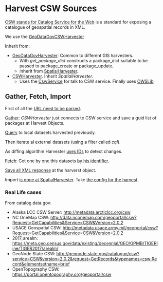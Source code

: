 # Harvest CSW Sources
[CSW stands for Catalog Service for the Web](https://en.wikipedia.org/wiki/Catalogue_Service_for_the_Web) is a standard for exposing a catalogue of geospatial records in XML.  

We use the [GeoDataGovCSWHarvester](https://github.com/GSA/ckanext-geodatagov/blob/f28f1751d23eac973d96394a2485ccfbd847135b/ckanext/geodatagov/harvesters/base.py#L165)


Inherit from:
 - [GeoDataGovHarvester](https://github.com/GSA/ckanext-geodatagov/blob/f28f1751d23eac973d96394a2485ccfbd847135b/ckanext/geodatagov/harvesters/base.py#L51): Common to different GIS harvesters.
    + With _get_package_dict_ constructs a package_dict suitable to be passed to package_create or package_update.
    + Inherit from [SpatialHarvester](https://github.com/GSA/ckanext-spatial/blob/datagov/ckanext/spatial/harvesters/base.py#L112).
 - [CSWHarvester](https://github.com/GSA/ckanext-spatial/blob/2a25f8d60c31add77e155c4136f2c0d4e3b86385/ckanext/spatial/harvesters/csw.py#L19). Inherit _SpatialHarvester_.  
    + Uses the [CswService](https://github.com/GSA/ckanext-spatial/blob/2a25f8d60c31add77e155c4136f2c0d4e3b86385/ckanext/spatial/lib/csw_client.py#L64) for talk to CSW service. Finally uses [OWSLib](https://github.com/geopython/OWSLib)


## Gather, Fetch, Import
First of all the [URL need to be parsed](https://github.com/GSA/ckanext-spatial/blob/2a25f8d60c31add77e155c4136f2c0d4e3b86385/ckanext/spatial/harvesters/csw.py#L35).  

[Gather](https://github.com/GSA/ckanext-spatial/blob/2a25f8d60c31add77e155c4136f2c0d4e3b86385/ckanext/spatial/harvesters/csw.py#L65): _CSWHarvester_ just connects to CSW service and save a guid list of packages at Harvest Objects.  

[Query](https://github.com/GSA/ckanext-spatial/blob/2a25f8d60c31add77e155c4136f2c0d4e3b86385/ckanext/spatial/harvesters/csw.py#L79) to local datasets harvested previously.  

Then iterate al external datasets (using a filter called _cql_).  

As diffing algorithm Harvester [uses IDs](https://github.com/GSA/ckanext-spatial/blob/2a25f8d60c31add77e155c4136f2c0d4e3b86385/ckanext/spatial/harvesters/csw.py#L113) to detect changes.  

[Fetch](https://github.com/GSA/ckanext-spatial/blob/2a25f8d60c31add77e155c4136f2c0d4e3b86385/ckanext/spatial/harvesters/csw.py#L145): Get one by one this datasets [by his identifier](https://github.com/GSA/ckanext-spatial/blob/2a25f8d60c31add77e155c4136f2c0d4e3b86385/ckanext/spatial/harvesters/csw.py#L167).  

[Save all XML response](https://github.com/GSA/ckanext-spatial/blob/2a25f8d60c31add77e155c4136f2c0d4e3b86385/ckanext/spatial/harvesters/csw.py#L181-L184) at the harverst object.  

Import [is done at SpatialHarvester](https://github.com/GSA/ckanext-spatial/blob/2a25f8d60c31add77e155c4136f2c0d4e3b86385/ckanext/spatial/harvesters/base.py#L432). Take [the config for the harvest](https://github.com/GSA/ckanext-spatial/blob/2a25f8d60c31add77e155c4136f2c0d4e3b86385/ckanext/spatial/harvesters/base.py#L446).  



### Real Life cases

From catalog.data.gov:
 - Alaska LCC CSW Server: http://metadata.arcticlcc.org/csw
 - NC OneMap CSW: http://data.nconemap.com/geoportal/csw?Request=GetCapabilities&Service=CSW&Version=2.0.2
 - USACE Geospatial CSW: http://metadata.usace.army.mil/geoportal/csw?Request=GetCapabilities&Service=CSW&Version=2.0.2
 - 2017_arealm: https://meta.geo.census.gov/data/existing/decennial/GEO/GPMB/TIGERline/TIGER2017/arealm/
 - GeoNode State CSW: http://geonode.state.gov/catalogue/csw?service=CSW&version=2.0.2&request=GetRecords&typenames=csw:Record&elementsetname=brief
 - OpenTopography CSW: https://portal.opentopography.org/geoportal/csw